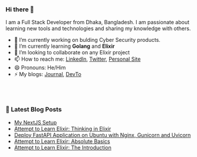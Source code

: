 ### Hi there 👋
I am a Full Stack Developer from Dhaka, Bangladesh. I am passionate about learning new tools and technologies and sharing my knowledge with others. 

- 🔭 I’m currently working on bulding Cyber Security products.
- 🌱 I’m currently learning **Golang** and **Elixir**
- 👯 I’m looking to collaborate on any Elixir project
- 📫 How to reach me: [LinkedIn](https://www.linkedin.com/in/shuv1824/), [Twitter](https://twitter.com/shuv1824), [Personal Site](https://nawaz.info)
- 😄 Pronouns: He/Him
- ⚡ My blogs: [Journal](https://blog.nawaz.info), [DevTo](https://dev.to/shuv1824)

<!--
**shuv1824/shuv1824** is a ✨ _special_ ✨ repository because its `README.md` (this file) appears on your GitHub profile.

Here are some ideas to get you started:

- 🔭 I’m currently working on ...
- 🌱 I’m currently learning ...
- 👯 I’m looking to collaborate on ...
- 🤔 I’m looking for help with ...
- 💬 Ask me about ...
- 📫 How to reach me: ...
- 😄 Pronouns: ...
- ⚡ Fun fact: ...
-->

<br/>
<br/>

### 📕 Latest Blog Posts

<!-- BLOG-POST-LIST:START -->
- [My NextJS Setup](https://blog.nawaz.info/my-nextjs-setup)
- [Attempt to Learn Elixir: Thinking in Elixir](https://blog.nawaz.info/attempt-to-learn-elixir-thinking-in-elixir)
- [Deploy FastAPI Application on Ubuntu with Nginx, Gunicorn and Uvicorn](https://blog.nawaz.info/deploy-fastapi-application-on-ubuntu-with-nginx-gunicorn-and-uvicorn)
- [Attempt to Learn Elixir: Absolute Basics](https://blog.nawaz.info/attempt-to-learn-elixir-absolute-basics)
- [Attempt to Learn Elixir: The Introduction](https://blog.nawaz.info/attempt-to-learn-elixir-the-introduction)
<!-- BLOG-POST-LIST:END -->
